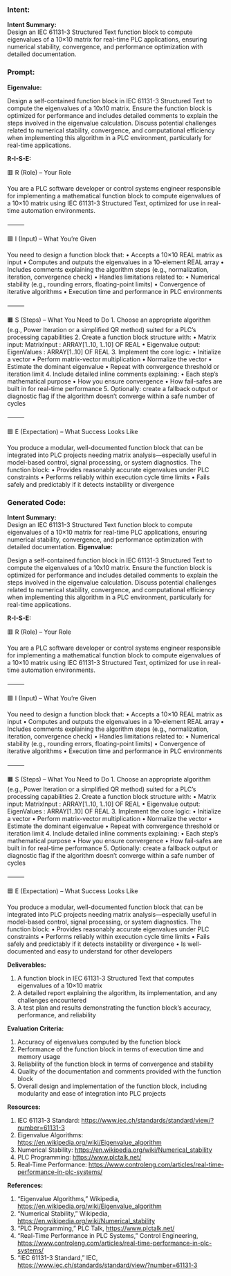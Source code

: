 ### Intent:
**Intent Summary:**  
Design an IEC 61131-3 Structured Text function block to compute eigenvalues of a 10×10 matrix for real-time PLC applications, ensuring numerical stability, convergence, and performance optimization with detailed documentation.

### Prompt:
**Eigenvalue:**

Design a self-contained function block in IEC 61131-3 Structured Text to compute the eigenvalues of a 10x10 matrix. Ensure the function block is optimized for performance and includes detailed comments to explain the steps involved in the eigenvalue calculation. Discuss potential challenges related to numerical stability, convergence, and computational efficiency when implementing this algorithm in a PLC environment, particularly for real-time applications.

**R-I-S-E:**

🟥 R (Role) – Your Role

You are a PLC software developer or control systems engineer responsible for implementing a mathematical function block to compute eigenvalues of a 10×10 matrix using IEC 61131-3 Structured Text, optimized for use in real-time automation environments.

⸻

🟩 I (Input) – What You’re Given

You need to design a function block that:
	•	Accepts a 10×10 REAL matrix as input
	•	Computes and outputs the eigenvalues in a 10-element REAL array
	•	Includes comments explaining the algorithm steps (e.g., normalization, iteration, convergence check)
	•	Handles limitations related to:
	•	Numerical stability (e.g., rounding errors, floating-point limits)
	•	Convergence of iterative algorithms
	•	Execution time and performance in PLC environments

⸻

🟧 S (Steps) – What You Need to Do
	1.	Choose an appropriate algorithm (e.g., Power Iteration or a simplified QR method) suited for a PLC’s processing capabilities
	2.	Create a function block structure with:
	•	Matrix input: MatrixInput : ARRAY[1..10, 1..10] OF REAL
	•	Eigenvalue output: EigenValues : ARRAY[1..10] OF REAL
	3.	Implement the core logic:
	•	Initialize a vector
	•	Perform matrix-vector multiplication
	•	Normalize the vector
	•	Estimate the dominant eigenvalue
	•	Repeat with convergence threshold or iteration limit
	4.	Include detailed inline comments explaining:
	•	Each step’s mathematical purpose
	•	How you ensure convergence
	•	How fail-safes are built in for real-time performance
	5.	Optionally: create a fallback output or diagnostic flag if the algorithm doesn’t converge within a safe number of cycles

⸻

🟦 E (Expectation) – What Success Looks Like

You produce a modular, well-documented function block that can be integrated into PLC projects needing matrix analysis—especially useful in model-based control, signal processing, or system diagnostics. The function block:
	•	Provides reasonably accurate eigenvalues under PLC constraints
	•	Performs reliably within execution cycle time limits
	•	Fails safely and predictably if it detects instability or divergence

### Generated Code:
**Intent Summary:**  
Design an IEC 61131-3 Structured Text function block to compute eigenvalues of a 10×10 matrix for real-time PLC applications, ensuring numerical stability, convergence, and performance optimization with detailed documentation.
**Eigenvalue:**

Design a self-contained function block in IEC 61131-3 Structured Text to compute the eigenvalues of a 10x10 matrix. Ensure the function block is optimized for performance and includes detailed comments to explain the steps involved in the eigenvalue calculation. Discuss potential challenges related to numerical stability, convergence, and computational efficiency when implementing this algorithm in a PLC environment, particularly for real-time applications.

**R-I-S-E:**

🟥 R (Role) – Your Role

You are a PLC software developer or control systems engineer responsible for implementing a mathematical function block to compute eigenvalues of a 10×10 matrix using IEC 61131-3 Structured Text, optimized for use in real-time automation environments.

⸻

🟩 I (Input) – What You’re Given

You need to design a function block that:
	•	Accepts a 10×10 REAL matrix as input
	•	Computes and outputs the eigenvalues in a 10-element REAL array
	•	Includes comments explaining the algorithm steps (e.g., normalization, iteration, convergence check)
	•	Handles limitations related to:
	•	Numerical stability (e.g., rounding errors, floating-point limits)
	•	Convergence of iterative algorithms
	•	Execution time and performance in PLC environments

⸻

🟧 S (Steps) – What You Need to Do
	1.	Choose an appropriate algorithm (e.g., Power Iteration or a simplified QR method) suited for a PLC’s processing capabilities
	2.	Create a function block structure with:
	•	Matrix input: MatrixInput : ARRAY[1..10, 1..10] OF REAL
	•	Eigenvalue output: EigenValues : ARRAY[1..10] OF REAL
	3.	Implement the core logic:
	•	Initialize a vector
	•	Perform matrix-vector multiplication
	•	Normalize the vector
	•	Estimate the dominant eigenvalue
	•	Repeat with convergence threshold or iteration limit
	4.	Include detailed inline comments explaining:
	•	Each step’s mathematical purpose
	•	How you ensure convergence
	•	How fail-safes are built in for real-time performance
	5.	Optionally: create a fallback output or diagnostic flag if the algorithm doesn’t converge within a safe number of cycles

⸻

🟦 E (Expectation) – What Success Looks Like

You produce a modular, well-documented function block that can be integrated into PLC projects needing matrix analysis—especially useful in model-based control, signal processing, or system diagnostics. The function block:
	•	Provides reasonably accurate eigenvalues under PLC constraints
	•	Performs reliably within execution cycle time limits
	•	Fails safely and predictably if it detects instability or divergence
	•	Is well-documented and easy to understand for other developers

**Deliverables:**

1.	A function block in IEC 61131-3 Structured Text that computes eigenvalues of a 10×10 matrix
2.	A detailed report explaining the algorithm, its implementation, and any challenges encountered
3.	A test plan and results demonstrating the function block’s accuracy, performance, and reliability

**Evaluation Criteria:**

1.	Accuracy of eigenvalues computed by the function block
2.	Performance of the function block in terms of execution time and memory usage
3.	Reliability of the function block in terms of convergence and stability
4.	Quality of the documentation and comments provided with the function block
5.	Overall design and implementation of the function block, including modularity and ease of integration into PLC projects

**Resources:**

1.	IEC 61131-3 Standard: https://www.iec.ch/standards/standard/view/?number=61131-3
2.	Eigenvalue Algorithms: https://en.wikipedia.org/wiki/Eigenvalue_algorithm
3.	Numerical Stability: https://en.wikipedia.org/wiki/Numerical_stability
4.	PLC Programming: https://www.plctalk.net/
5.	Real-Time Performance: https://www.controleng.com/articles/real-time-performance-in-plc-systems/

**References:**

1.	“Eigenvalue Algorithms,” Wikipedia, https://en.wikipedia.org/wiki/Eigenvalue_algorithm
2.	“Numerical Stability,” Wikipedia, https://en.wikipedia.org/wiki/Numerical_stability
3.	“PLC Programming,” PLC Talk, https://www.plctalk.net/
4.	“Real-Time Performance in PLC Systems,” Control Engineering, https://www.controleng.com/articles/real-time-performance-in-plc-systems/
5.	“IEC 61131-3 Standard,” IEC, https://www.iec.ch/standards/standard/view/?number=61131-3
